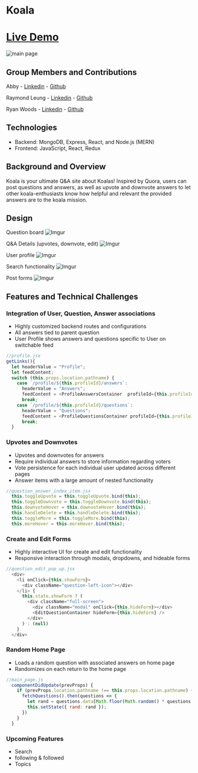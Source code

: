 # Koala
# [Live Demo](https://koaalaa.herokuapp.com)

![main page](https://i.imgur.com/0fq4fHm.png)

## Group Members and Contributions

Abby - [Linkedin](https://www.linkedin.com/in/abby-jun-xu/) - [Github](https://www.linkedin.com/in/abby-jun-xu/)

Raymond Leung - [Linkedin](https://www.linkedin.com/in/raymond-leung-b0874b198/) - [Github](https://github.com/ray-leun1)

Ryan Woods - [Linkedin](https://www.linkedin.com/in/ryan-woods-530679b4/) - [Github](https://github.com/rwoods1227)


## Technologies
 * Backend: MongoDB, Express, React, and Node.js (MERN)
 * Frontend: JavaScript, React, Redux

## Background and Overview
Koala is your ultimate Q&A site about Koalas! 
Inspired by Quora, users can post questions and answers, as well as upvote and downvote answers to let other koala-enthusiasts know how helpful and relevant the provided answers are to the koala mission.

<!-- Koala is an app for asking questions and posting answers about Koalas, based on Quora. Users can upvote and downvote answers to let other koala-enthusiasts know how helpful and relevant the provided answers are to the koala mission.

Koalas are undeniably one of the most adorable creatures this world has to offer, and their amount of fans grows day by day. In order to satiate the ravenous hunger for knowledge on koalas, we present Koala.com!  -->

## Design

Question board
![Imgur](https://i.imgur.com/nx73QWt.png)

Q&A Details (upvotes, downvote, edit)
![Imgur](https://i.imgur.com/L9eTRVX.png)

User profile
![Imgur](https://i.imgur.com/e5znt3y.png)

Search functionality
![Imgur](https://i.imgur.com/OoFia2G.png)

Post forms
![Imgur](https://i.imgur.com/Rqv41ci.png)

## Features and Technical Challenges

### Integration of User, Question, Answer associations
* Highly customized backend routes and configurations
* All answers tied to parent question
* User Profile shows answers and questions specific to User on switchable feed

```javascript 
//profile.jsx
getLinks(){
  let headerValue = "Profile";
  let feedContent;
  switch (this.props.location.pathname) {
    case `/profile/${this.profileId}/answers`:
      headerValue = "Answers";
      feedContent = <ProfileAnswersContainer  profileId={this.profileId} />
      break;
    case `/profile/${this.profileId}/questions`:
      headerValue = "Questions";
      feedContent = <ProfileQuestionsContainer profileId={this.profileId} />;
      break;
  }
```

### Upvotes and Downvotes
* Upvotes and downvotes for answers
* Require individual answers to store information regarding voters
* Vote persistence for each individual user updated across different pages
* Answer items with a large amount of nested functionality

```javascript
//question_answer_index_item.jsx
  this.toggleUpvote = this.toggleUpvote.bind(this);
  this.toggleDownvote = this.toggleDownvote.bind(this);
  this.downvoteHover = this.downvoteHover.bind(this);
  this.handleDelete = this.handleDelete.bind(this);
  this.toggleMore = this.toggleMore.bind(this);
  this.moreHover = this.moreHover.bind(this);
```

### Create and Edit Forms
* Highly interactive UI for create and edit functionality
* Responsive interaction through modals, dropdowns, and hideable forms

```javascript
//question_edit_pop_up.jsx
  <div>
    <li onClick={this.showForm}>
      <div className="question-left-icon"></div>
    </li> {
      this.state.showForm ? (
        <div className="full-screen">
          <div className="modal" onClick={this.hideForm}></div>
          <EditQuestionContainer hideForm={this.hideForm} />
        </div>
      ) : (null)
    }
  </div>
```

### Random Home Page
* Loads a random question with associated answers on home page
* Randomizes on each return to the home page

```javascript
//main_page.js
  componentDidUpdate(prevProps) {
    if (prevProps.location.pathname !== this.props.location.pathname) {
      fetchQuestions().then(questions => {
        let rand = questions.data[Math.floor(Math.random() * questions.data.length)];
        this.setState({ rand: rand });
      })
    }
  }
```


### Upcoming Features
* Search
* following & followed
* Topics
